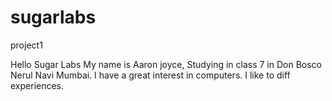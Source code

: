 # sugarlabs
project1

Hello Sugar Labs
My name is Aaron joyce,
Studying in class 7 in Don Bosco Nerul Navi Mumbai.
I have a great interest in computers. 
I like to diff experiences. 
